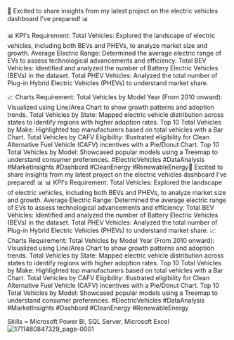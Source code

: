 🚗 Excited to share insights from my latest project on the electric vehicles dashboard I've prepared! 📊

📊 KPI's Requirement:
Total Vehicles: Explored the landscape of electric vehicles, including both BEVs and PHEVs, to analyze market size and growth.
Average Electric Range: Determined the average electric range of EVs to assess technological advancements and efficiency.
Total BEV Vehicles: Identified and analyzed the number of Battery Electric Vehicles (BEVs) in the dataset.
Total PHEV Vehicles: Analyzed the total number of Plug-in Hybrid Electric Vehicles (PHEVs) to understand market share.

📈 Charts Requirement:
Total Vehicles by Model Year (From 2010 onward): Visualized using Line/Area Chart to show growth patterns and adoption trends.
Total Vehicles by State: Mapped electric vehicle distribution across states to identify regions with higher adoption rates.
Top 10 Total Vehicles by Make: Highlighted top manufacturers based on total vehicles with a Bar Chart.
Total Vehicles by CAFV Eligibility: Illustrated eligibility for Clean Alternative Fuel Vehicle (CAFV) incentives with a Pie/Donut Chart.
Top 10 Total Vehicles by Model: Showcased popular models using a Treemap to understand consumer preferences.
#ElectricVehicles #DataAnalysis #MarketInsights #Dashbord #CleanEnergy #RenewableEnergy🚗 Excited to share insights from my latest project on the electric vehicles dashboard I've prepared! 📊 📊 KPI's Requirement: Total Vehicles: Explored the landscape of electric vehicles, including both BEVs and PHEVs, to analyze market size and growth. Average Electric Range: Determined the average electric range of EVs to assess technological advancements and efficiency. Total BEV Vehicles: Identified and analyzed the number of Battery Electric Vehicles (BEVs) in the dataset. Total PHEV Vehicles: Analyzed the total number of Plug-in Hybrid Electric Vehicles (PHEVs) to understand market share. 📈 Charts Requirement: Total Vehicles by Model Year (From 2010 onward): Visualized using Line/Area Chart to show growth patterns and adoption trends. Total Vehicles by State: Mapped electric vehicle distribution across states to identify regions with higher adoption rates. Top 10 Total Vehicles by Make: Highlighted top manufacturers based on total vehicles with a Bar Chart. Total Vehicles by CAFV Eligibility: Illustrated eligibility for Clean Alternative Fuel Vehicle (CAFV) incentives with a Pie/Donut Chart. Top 10 Total Vehicles by Model: Showcased popular models using a Treemap to understand consumer preferences. #ElectricVehicles #DataAnalysis #MarketInsights #Dashbord #CleanEnergy #RenewableEnergy

Skills = Microsoft Power BI, SQL Server, Microsoft Excel![1711480847329_page-0001](https://github.com/user-attachments/assets/16d11483-21f7-4dc3-bfff-69eaffe758c4)


